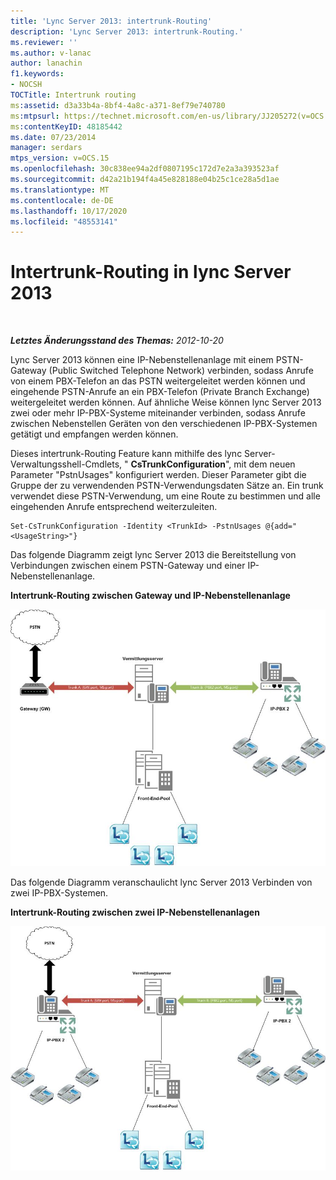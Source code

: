 ```yaml
---
title: 'Lync Server 2013: intertrunk-Routing'
description: 'Lync Server 2013: intertrunk-Routing.'
ms.reviewer: ''
ms.author: v-lanac
author: lanachin
f1.keywords:
- NOCSH
TOCTitle: Intertrunk routing
ms:assetid: d3a33b4a-8bf4-4a8c-a371-8ef79e740780
ms:mtpsurl: https://technet.microsoft.com/en-us/library/JJ205272(v=OCS.15)
ms:contentKeyID: 48185442
ms.date: 07/23/2014
manager: serdars
mtps_version: v=OCS.15
ms.openlocfilehash: 30c838ee94a2df0807195c172d7e2a3a393523af
ms.sourcegitcommit: d42a21b194f4a45e828188e04b25c1ce28a5d1ae
ms.translationtype: MT
ms.contentlocale: de-DE
ms.lasthandoff: 10/17/2020
ms.locfileid: "48553141"
---
```

# <a name="intertrunk-routing-in-lync-server-2013"></a>Intertrunk-Routing in lync Server 2013

<div data-xmlns="http://www.w3.org/1999/xhtml">

<div class="topic" data-xmlns="http://www.w3.org/1999/xhtml" data-msxsl="urn:schemas-microsoft-com:xslt" data-cs="https://msdn.microsoft.com/">

<div data-asp="https://msdn2.microsoft.com/asp">



</div>

<div id="mainSection">

<div id="mainBody">

<span> </span>

_**Letztes Änderungsstand des Themas:** 2012-10-20_

Lync Server 2013 können eine IP-Nebenstellenanlage mit einem PSTN-Gateway (Public Switched Telephone Network) verbinden, sodass Anrufe von einem PBX-Telefon an das PSTN weitergeleitet werden können und eingehende PSTN-Anrufe an ein PBX-Telefon (Private Branch Exchange) weitergeleitet werden können. Auf ähnliche Weise können lync Server 2013 zwei oder mehr IP-PBX-Systeme miteinander verbinden, sodass Anrufe zwischen Nebenstellen Geräten von den verschiedenen IP-PBX-Systemen getätigt und empfangen werden können.

Dieses intertrunk-Routing Feature kann mithilfe des lync Server-Verwaltungsshell-Cmdlets, " **CsTrunkConfiguration**", mit dem neuen Parameter "PstnUsages" konfiguriert werden. Dieser Parameter gibt die Gruppe der zu verwendenden PSTN-Verwendungsdaten Sätze an. Ein trunk verwendet diese PSTN-Verwendung, um eine Route zu bestimmen und alle eingehenden Anrufe entsprechend weiterzuleiten.

    Set-CsTrunkConfiguration -Identity <TrunkId> -PstnUsages @{add="<UsageString>"}

Das folgende Diagramm zeigt lync Server 2013 die Bereitstellung von Verbindungen zwischen einem PSTN-Gateway und einer IP-Nebenstellenanlage.

**Intertrunk-Routing zwischen Gateway und IP-Nebenstellenanlage**

![Lync Server verbinden des PSTN-Gateways/IP-PBX-Diagramms](images/JJ721940.cc3858ca-2ee3-4d51-8a51-db078366b50b(OCS.15).jpg "Lync Server verbinden des PSTN-Gateways/IP-PBX-Diagramms")

Das folgende Diagramm veranschaulicht lync Server 2013 Verbinden von zwei IP-PBX-Systemen.

**Intertrunk-Routing zwischen zwei IP-Nebenstellenanlagen**

![Diagramm für lync Server Verbindung zwischen IP-Pax-Systemen](images/JJ721940.6ba18ec9-df70-498a-9cf7-7fc41e5ec432(OCS.15).jpg "Diagramm für lync Server Verbindung zwischen IP-Pax-Systemen")

</div>

<span> </span>

</div>

</div>

</div>

